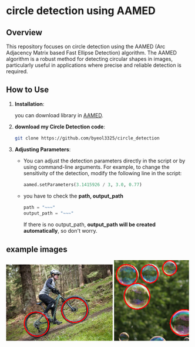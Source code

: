 # circle detection using AAMED

## Overview

This repository focuses on circle detection using the AAMED (Arc Adjacency Matrix based Fast Ellipse Detection) algorithm. The AAMED algorithm is a robust method for detecting circular shapes in images, particularly useful in applications where precise and reliable detection is required.

## How to Use

1. **Installation**:

   you can download library in [AAMED](https://github.com/Li-Zhaoxi/AAMED).

2. **download my Circle Detection code**:

   ```bash
   git clone https://github.com/byeol3325/circle_detection
   ```

3. **Adjusting Parameters**:

   - You can adjust the detection parameters directly in the script or by using command-line arguments. For example, to change the sensitivity of the detection, modify the following line in the script:
     ```python
     aamed.setParameters(3.1415926 / 3, 3.0, 0.77)
     ```
   - you have to check the **path, output_path**
     ```python
     path = "~~~"
     output_path = "~~~"
     ```
     If there is no output_path, **output_path will be created automatically**, so don't worry.

## example images
![Example Result](circle_samples_output/bicycle.PNG)
![Example_REsult](circle_samples_output/bubble.PNG)

